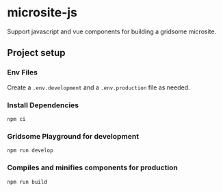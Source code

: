 # microsite-js

Support javascript and vue components for building a gridsome microsite.


## Project setup

### Env Files
Create a `.env.development` and a `.env.production` file as needed.

### Install Dependencies

```
npm ci
```

### Gridsome Playground for development
```
npm run develop
```

### Compiles and minifies components for production
```
npm run build
```

